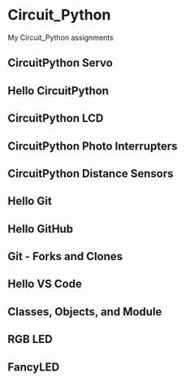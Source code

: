 # Circuit_Python
My Circuit_Python assignments

## CircuitPython Servo
## Hello CircuitPython
## CircuitPython LCD
## CircuitPython Photo Interrupters
## CircuitPython Distance Sensors
## Hello Git
## Hello GitHub
## Git - Forks and Clones
## Hello VS Code
## Classes, Objects, and Module
## RGB LED
## FancyLED
